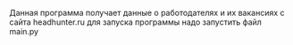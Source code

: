 Данная программа получает данные о работодателях и их вакансиях с сайта headhunter.ru
для запуска программы надо запустить файл main.py

